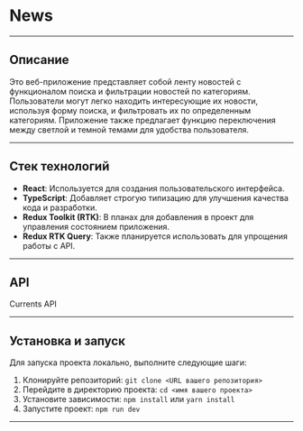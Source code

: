 # News
___
## Описание

Это веб-приложение представляет собой ленту новостей с функционалом поиска и фильтрации новостей по категориям. Пользователи могут легко находить интересующие их новости, используя форму поиска, и фильтровать их по определенным категориям. Приложение также предлагает функцию переключения между светлой и темной темами для удобства пользователя.
___

## Стек технологий

- **React**: Используется для создания пользовательского интерфейса.
- **TypeScript**: Добавляет строгую типизацию для улучшения качества кода и разработки.
- **Redux Toolkit (RTK)**: В планах для добавления в проект для управления состоянием приложения.
- **Redux RTK Query**: Также планируется использовать для упрощения работы с API.
___
## API
Currents API
___
## Установка и запуск

Для запуска проекта локально, выполните следующие шаги:

1. Клонируйте репозиторий: `git clone <URL вашего репозитория>`
2. Перейдите в директорию проекта: `cd <имя вашего проекта>`
3. Установите зависимости: `npm install` или `yarn install`
4. Запустите проект: `npm run dev`
___